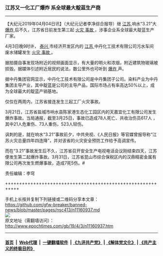 ### 江苏又一化工厂爆炸 系全球最大靛蓝生产商
------------------------

<p>
 【大纪元2019年04月04日讯】（大纪元记者李净综合报导）继
 <a href="http://www.epochtimes.com/gb/tag/%E6%B1%9F%E8%8B%8F.html">
  江苏
 </a>
 响水“3.21”大
 <a href="http://www.epochtimes.com/gb/tag/%E7%88%86%E7%82%B8.html">
  爆炸
 </a>
 后不久，江苏省日前发生第三起
 <a href="http://www.epochtimes.com/gb/tag/%E7%81%AB%E7%81%BE.html">
  火灾
 </a>
 <a href="http://www.epochtimes.com/gb/tag/%E4%BA%8B%E6%95%85.html">
  事故
 </a>
 ，涉事企业系全球最大靛蓝生产厂家。
</p>
<p>
 4月3日晚9时许，
 <a href="http://www.epochtimes.com/gb/tag/%E6%B3%B0%E5%85%B4.html">
  泰兴
 </a>
 市经济开发区内的
 <a href="http://www.epochtimes.com/gb/tag/%E6%B1%9F%E8%8B%8F.html">
  江苏
 </a>
 中丹化工技术有限公司污水车间废水储罐发生
 <a href="http://www.epochtimes.com/gb/tag/%E7%81%AB%E7%81%BE.html">
  火灾
 </a>
 <a href="http://www.epochtimes.com/gb/tag/%E4%BA%8B%E6%95%85.html">
  事故
 </a>
 。
</p>
<p>
 据拍摄自事发现场附近的视频画面显示，有大量的明火和浓烟，附近建筑物玻璃被损毁。据媒体引述附近居民的说法，数公里外也可听到
 <a href="http://www.epochtimes.com/gb/tag/%E7%88%86%E7%82%B8.html">
  爆炸
 </a>
 声。
</p>
<p style="text-align: center;">
 <link href="//www.youmaker.com/css/api2.css" media="all" rel="stylesheet" target="_blank" type="text/css"/>
 <div class="video_fit_container">
 </div>
</p>
<p style="text-align: center;">
 <div class="video_fit_container">
 </div>
</p>
<p>
 据中丹集团官网显示，中丹化工技术有限公司是中丹集团子公司。染料产业为中丹集团主导产业，其中靛蓝是公司的主导产品，国际市场占有率高达50%以上，成为全球最大的靛蓝产销基地。
</p>
<p>
 仅仅在两周内，江苏省接连发生三起工厂火灾事故。
</p>
<p>
 3月21日，江苏省盐城市响水县陈家港生态化工园区内的天嘉宜化工有限公司发生爆炸事故。当局通报，截至3月25日，事故已造成78人死亡、共收治伤员617人 ，其中21人危重伤、73人重伤，523人轻伤。
</p>
<p>
 讽刺的是，就在响水“3.21”事故前夕，中共央视、《人民日报》等官媒曾报导称“江苏火灾总量四年四连降”，并对该省的火灾安全预防工作给予高调宣传。
</p>
<p>
 而在“3.21”事故发生后不久，江苏省召开安全生产电视电话会议刚结束四天，江苏便发生第二起爆炸事故。3月31日，江苏省昆山市综合保税区内的汉鼎精密金属有限公司再次发生燃爆事故，造成7死5伤。#
</p>
<p>
 责任编辑：李穹
</p>

+++++++++++++++++++++++++++++++++++++++++++++++++++++++++++<br/><br/>
手机上长按并复制下列链接或二维码分享本文章：<br/>
https://github.com/gfw-breaker/banned-news/blob/master/pages/nsc413/n11160937.md <br/>
<a href='https://github.com/gfw-breaker/banned-news/blob/master/pages/nsc413/n11160937.md'><img src='https://github.com/gfw-breaker/banned-news/blob/master/pages/nsc413/n11160937.md.png'/></a> <br/>
原文地址（需翻墙访问）：http://www.epochtimes.com/gb/19/4/3/n11160937.htm


------------------------
#### [首页](https://github.com/gfw-breaker/banned-news/blob/master/README.md) &nbsp;|&nbsp; [Web代理](https://github.com/labour-camp/helloworld) &nbsp;|&nbsp; [一键翻墙软件](https://github.com/gfw-breaker/nogfw/blob/master/README.md) &nbsp;| [《九评共产党》](https://github.com/gfw-breaker/9ping.md/blob/master/README.md#九评之一评共产党是什么) | [《解体党文化》](https://github.com/gfw-breaker/jtdwh.md/blob/master/README.md) | [《共产主义的终极目的》](https://github.com/gfw-breaker/gczydzjmd.md/blob/master/README.md)

